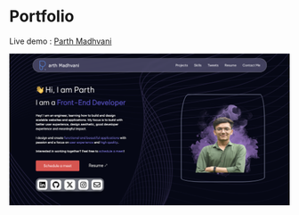 # Portfolio
Live demo : [Parth Madhvani](https://parthmadhvani2.github.io/MyPortfolio/)

![Hero Section](./images/projects/portfolio-src.png)
